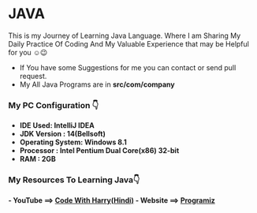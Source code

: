# JAVA
This is my Journey of Learning Java Language. Where I am Sharing My Daily Practice Of Coding And My Valuable Experience that may be Helpful for you ☺️😉
- If You have some Suggestions for me you can contact or send pull request.
- My All Java Programs are in <b>src/com/company<b/>

<h3>My PC Configuration 👇</h3>

- IDE Used: IntelliJ IDEA
- JDK Version : 14(Bellsoft)
- Operating System: Windows 8.1
- Processor : Intel Pentium Dual Core(x86) 32-bit
- RAM : 2GB


<h3>My Resources To Learning Java👇</h3>
- YouTube ==> <a href="https://youtube.com/playlist?list=PLu0W_9lII9agS67Uits0UnJyrYiXhDS6q">Code With Harry(Hindi)</a>
- Website ==> <a href="https://www.programiz.com/java-programming">Programiz</a>
